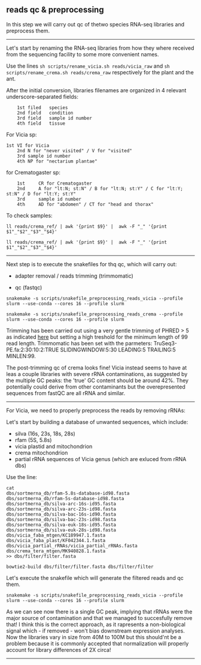 ## reads qc & preprocessing

In this step we will carry out qc of thetwo species RNA-seq libraries and preprocess them.

---

Let's start by renaming the RNA-seq libraries from how they where received from the sequencing facility to some more convenient names.

Use the lines ```sh scripts/rename_vicia.sh reads/vicia_raw``` and ```sh scripts/rename_crema.sh reads/crema_raw``` respectively for the plant and the ant.

After the initial conversion, libraries filenames are organized in 4 relevant underscore-separated fields:

        1st filed	species
        2nd field	condition
        3rd field	sample id number
        4th field	tissue

For Vicia sp:

	1st	VI for Vicia
        2nd	N for "never visited" / V for "visited"
        3rd	sample id number
        4th	NP for "nectarium plantae"

for Crematogaster sp:

        1st     CR for Crematogaster
        2nd     A for "lt:N; st:N" / B for "lt:N; st:Y" / C for "lt:Y; st:N" / D for "lt:Y; st:Y"
        3rd     sample id number
        4th     AD for "abdomen" / CT for "head and thorax"

To check samples:

```ll reads/crema_ref/ | awk '{print $9}' |  awk -F "_" '{print $1"_"$2"_"$3"_"$4}'```

```ll reads/crema_ref/ | awk '{print $9}' |  awk -F "_" '{print $1"_"$2"_"$3"_"$4}'```

---

Next step is to execute the snakefiles for thq qc, which will carry out:

- adapter removal / reads trimming (trimmomatic)

- qc (fastqc)

```snakemake -s scripts/snakefile_preprocessing_reads_vicia --profile slurm --use-conda --cores 16 --profile slurm```

```snakemake -s scripts/snakefile_preprocessing_reads_crema --profile slurm --use-conda --cores 16 --profile slurm```

Trimming has been carried out using a very gentle trimming of PHRED > 5 as indicated [here](https://doi.org/10.3389/fgene.2014.00013) but
setting a high treshold for the minimum length of 99 read length. Trimmomatic has been set with the parmeters:
TruSeq3-PE.fa:2:30:10:2:TRUE SLIDINGWINDOW:5:30 LEADING:5 TRAILING:5 MINLEN:99.

The post-trimming qc of crema looks fine! Vicia instead seems to have at leas a couple libraries with severe rRNA contaminations, as suggested by the multiple GC peaks:
the 'true' GC content should be around 42%. They potentially could derive from other contaminants but the overepresented sequences from fastQC are all rRNA and similar.

---

For Vicia, we need to properly preprocess the reads by removing rRNAs:

Let's start by building a database of unwanted sequences, which include:

- silva (16s, 23s, 18s, 28s)
- rfam (5S, 5.8s)
- vicia plastid and mitochondrion
- crema mitochondrion
- partial rRNA sequences of Vicia genus (which are exluced from rRNA dbs)

Use the line:

``` 
cat
dbs/sortmerna_db/rfam-5.8s-database-id98.fasta
dbs/sortmerna_db/rfam-5s-database-id98.fasta
dbs/sortmerna_db/silva-arc-16s-id95.fasta
dbs/sortmerna_db/silva-arc-23s-id98.fasta
dbs/sortmerna_db/silva-bac-16s-id90.fasta
dbs/sortmerna_db/silva-bac-23s-id98.fasta
dbs/sortmerna_db/silva-euk-18s-id95.fasta
dbs/sortmerna_db/silva-euk-28s-id98.fasta
dbs/vicia_faba_mtgen/KC189947.1.fasta
dbs/vicia_faba_plast/KF042344.1.fasta
dbs/vicia_partial_rRNAs/vicia_partial_rRNAs.fasta
dbs/crema_tera_mtgen/MK940828.1.fasta
>> dbs/filter/filter.fasta

bowtie2-build dbs/filter/filter.fasta dbs/filter/filter

```

Let's execute the snakefile which will generate the filtered reads and qc them. 

```
snakemake -s scripts/snakefile_preprocessing_reads_vicia --profile slurm --use-conda --cores 16 --profile slurm
```

As we can see now there is a single GC peak, implying that rRNAs were the major source of contamination and that we managed to succesfully remove that!
I think this is the correct approach, as it rapresents a non-biological signal which - if removed - won't bias downstream expression analyses.
Now the libraries vary in size from 40M to 100M but this should'nt be a problem because it is commonly accepted that normalization will
properly account for library differences of 2X circa!

---
